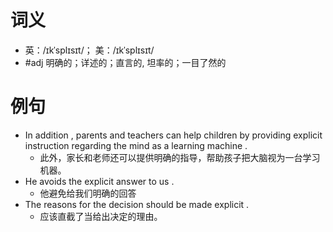 # 词义
- 英：/ɪkˈsplɪsɪt/； 美：/ɪkˈsplɪsɪt/
- #adj 明确的；详述的；直言的, 坦率的；一目了然的
# 例句
- In addition , parents and teachers can help children by providing explicit instruction regarding the mind as a learning machine .
	- 此外，家长和老师还可以提供明确的指导，帮助孩子把大脑视为一台学习机器。
- He avoids the explicit answer to us .
	- 他避免给我们明确的回答
- The reasons for the decision should be made explicit .
	- 应该直截了当给出决定的理由。
